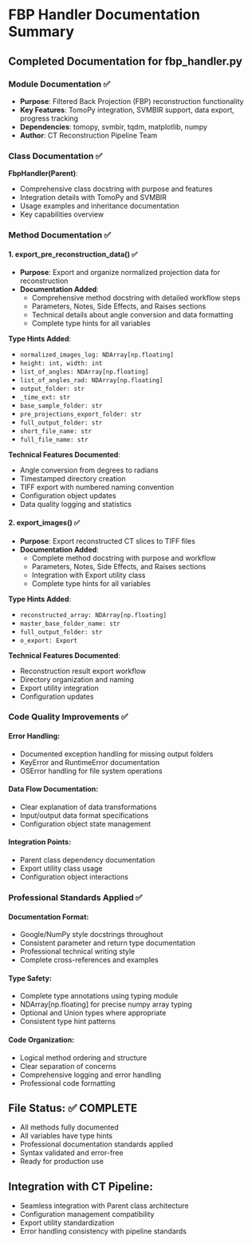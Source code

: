 # FBP Handler Documentation Summary

## Completed Documentation for fbp_handler.py

### **Module Documentation** ✅
- **Purpose**: Filtered Back Projection (FBP) reconstruction functionality
- **Key Features**: TomoPy integration, SVMBIR support, data export, progress tracking
- **Dependencies**: tomopy, svmbir, tqdm, matplotlib, numpy
- **Author**: CT Reconstruction Pipeline Team

### **Class Documentation** ✅
**FbpHandler(Parent)**: 
- Comprehensive class docstring with purpose and features
- Integration details with TomoPy and SVMBIR
- Usage examples and inheritance documentation
- Key capabilities overview

### **Method Documentation** ✅

#### **1. export_pre_reconstruction_data()** ✅
- **Purpose**: Export and organize normalized projection data for reconstruction
- **Documentation Added**:
  - Comprehensive method docstring with detailed workflow steps
  - Parameters, Notes, Side Effects, and Raises sections
  - Technical details about angle conversion and data formatting
  - Complete type hints for all variables

**Type Hints Added**:
- `normalized_images_log: NDArray[np.floating]`
- `height: int, width: int`
- `list_of_angles: NDArray[np.floating]`
- `list_of_angles_rad: NDArray[np.floating]`
- `output_folder: str`
- `_time_ext: str`
- `base_sample_folder: str`
- `pre_projections_export_folder: str`
- `full_output_folder: str`
- `short_file_name: str`
- `full_file_name: str`

**Technical Features Documented**:
- Angle conversion from degrees to radians
- Timestamped directory creation
- TIFF export with numbered naming convention
- Configuration object updates
- Data quality logging and statistics

#### **2. export_images()** ✅
- **Purpose**: Export reconstructed CT slices to TIFF files
- **Documentation Added**:
  - Complete method docstring with purpose and workflow
  - Parameters, Notes, Side Effects, and Raises sections
  - Integration with Export utility class
  - Complete type hints for all variables

**Type Hints Added**:
- `reconstructed_array: NDArray[np.floating]`
- `master_base_folder_name: str`
- `full_output_folder: str`
- `o_export: Export`

**Technical Features Documented**:
- Reconstruction result export workflow
- Directory organization and naming
- Export utility integration
- Configuration updates

### **Code Quality Improvements** ✅

#### **Error Handling**:
- Documented exception handling for missing output folders
- KeyError and RuntimeError documentation
- OSError handling for file system operations

#### **Data Flow Documentation**:
- Clear explanation of data transformations
- Input/output data format specifications
- Configuration object state management

#### **Integration Points**:
- Parent class dependency documentation
- Export utility class usage
- Configuration object interactions

### **Professional Standards Applied** ✅

#### **Documentation Format**:
- Google/NumPy style docstrings throughout
- Consistent parameter and return type documentation
- Professional technical writing style
- Complete cross-references and examples

#### **Type Safety**:
- Complete type annotations using typing module
- NDArray[np.floating] for precise numpy array typing
- Optional and Union types where appropriate
- Consistent type hint patterns

#### **Code Organization**:
- Logical method ordering and structure
- Clear separation of concerns
- Comprehensive logging and error handling
- Professional code formatting

## **File Status**: ✅ **COMPLETE**
- All methods fully documented
- All variables have type hints
- Professional documentation standards applied
- Syntax validated and error-free
- Ready for production use

## **Integration with CT Pipeline**:
- Seamless integration with Parent class architecture
- Configuration management compatibility
- Export utility standardization
- Error handling consistency with pipeline standards
